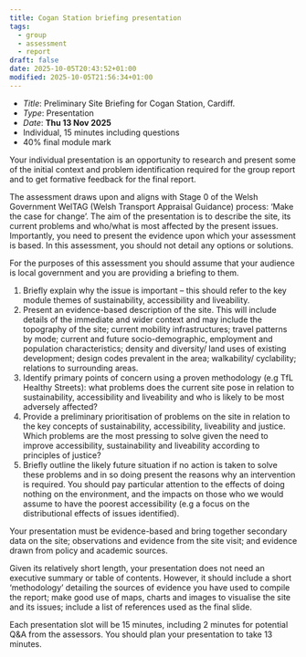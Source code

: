 ```yaml
---
title: Cogan Station briefing presentation
tags:
  - group
  - assessment
  - report
draft: false
date: 2025-10-05T20:43:52+01:00
modified: 2025-10-05T21:56:34+01:00
---
```

- *Title*: Preliminary Site Briefing for Cogan Station, Cardiff.
- *Type*: Presentation
- *Date*: **Thu 13 Nov 2025**
- Individual, 15 minutes including questions
- 40% final module mark

Your individual presentation is an opportunity to research and present some of the initial context and problem identification required for the group report and to get formative feedback for the final report.

The assessment draws upon and aligns with Stage 0 of the Welsh Government WelTAG (Welsh Transport Appraisal Guidance) process: ‘Make the case for change’. The aim of the presentation is to describe the site, its current problems and who/what is most affected by the present issues. Importantly, you need to present the evidence upon which your assessment is based. In this assessment, you should not detail any options or solutions.

For the purposes of this assessment you should assume that your audience is local government and you are providing a briefing to them.

1. Briefly explain why the issue is important – this should refer to the key module themes of sustainability, accessibility and liveability.
2. Present an evidence-based description of the site. This will include details of the immediate and wider context and may include the topography of the site; current mobility infrastructures; travel patterns by mode; current and future socio-demographic, employment and population characteristics; density and diversity/ land uses of existing development; design codes prevalent in the area; walkability/ cyclability; relations to surrounding areas.
3. Identify primary points of concern using a proven methodology (e.g TfL Healthy Streets): what problems does the current site pose in relation to sustainability, accessibility and liveability and who is likely to be most adversely affected?
4. Provide a preliminary prioritisation of problems on the site in relation to the key concepts of sustainability, accessibility, liveability and justice. Which problems are the most pressing to solve given the need to improve accessibility, sustainability and liveability according to principles of justice?
5. Briefly outline the likely future situation if no action is taken to solve these problems and in so doing present the reasons why an intervention is required. You should pay particular attention to the effects of doing nothing on the environment, and the impacts on those who we would assume to have the poorest accessibility (e.g a focus on the distributional effects of issues identified).

Your presentation must be evidence-based and bring together secondary data on the site; observations and evidence from the site visit; and evidence drawn from policy and academic sources.

Given its relatively short length, your presentation does not need an executive summary or table of contents. However, it should include a short ‘methodology’ detailing the sources of evidence you have used to compile the report; make good use of maps, charts and images to visualise the site and its issues; include a list of references used as the final slide.

Each presentation slot will be 15 minutes, including 2 minutes for potential Q&A from the assessors. You should plan your presentation to take 13 minutes.